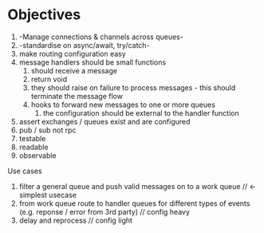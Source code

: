 # Objectives

1. -Manage connections & channels across queues-
2. -standardise on async/await, try/catch-
3. make routing configuration easy
4. message handlers should be small functions
   1. should receive a message
   2. return void
   3. they should raise on failure to process messages - this should terminate the message flow
   4. hooks to forward new messages to one or more queues
      1. the configuration should be external to the handler function
5. assert exchanges / queues exist and are configured
6. pub / sub not rpc
7. testable
8. readable
9. observable


Use cases

1. filter a general queue and push valid messages on to a work queue  // <- simplest usecase
2. from work queue route to handler queues for different types of events (e.g. reponse / error from 3rd party) // config heavy
3. delay and reprocess // config light
